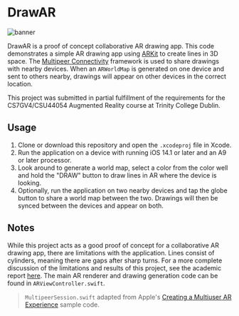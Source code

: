 # DrawAR

![banner](https://user-images.githubusercontent.com/8284016/119224364-f7ad0f80-baf5-11eb-97be-e242dac35935.png)

DrawAR is a proof of concept collaborative AR drawing app.  This code demonstrates a simple AR drawing app using [ARKit](https://developer.apple.com/documentation/arkit) to create lines in 3D space.  The [Multipeer Connectivity](https://developer.apple.com/documentation/multipeerconnectivity) framework is used to share drawings with nearby devices.  When an `ARWorldMap` is generated on one device and sent to others nearby, drawings will appear on other devices in the correct location.

This project was submitted in partial fulfillment of the requirements for the CS7GV4/CSU44054 Augmented Reality course at Trinity College Dublin.

## Usage
1. Clone or download this repository and open the `.xcodeproj` file in Xcode.
2. Run the application on a device with running iOS 14.1 or later and an A9 or later processor.
3. Look around to generate a world map, select a color from the color well and hold the "DRAW" button to draw lines in AR where the device is looking.
4. Optionally, run the application on two nearby devices and tap the globe button to share a world map between the two.  Drawings will then be synced between the devices and appear on both.


## Notes
While this project acts as a good proof of concept for a collaborative AR drawing app, there are limitations with the application.  Lines consist of cylinders, meaning there are gaps after sharp turns.  For a more complete discussion of the limitations and results of this project, see the academic report [here](https://github.com/Finnvoor/DrawAR/blob/main/AR%20Project%20Report.pdf).  The main AR renderer and drawing generation code can be found in `ARViewController.swift`.

> `MultipeerSession.swift` adapted from Apple's [Creating a Multiuser AR Experience](https://developer.apple.com/documentation/arkit/creating_a_multiuser_ar_experience) sample code.
